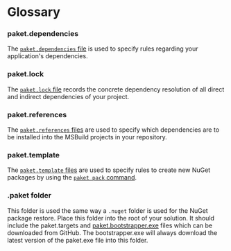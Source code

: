 # Glossary

### paket.dependencies

The [`paket.dependencies` file](dependencies-file.html) is used to specify rules regarding your application's dependencies.

### paket.lock

The [`paket.lock` file](lock-file.html) records the concrete dependency resolution of all direct and indirect dependencies of your project.

### paket.references

The [`paket.references` files](references-files.html) are used to specify which dependencies are to be installed into the MSBuild projects in your repository.

### paket.template

The [`paket.template` files](template-files.html) are used to specify rules to create new NuGet packages by using the [`paket pack` command](paket-pack.html).

### .paket folder

This folder is used the same way a `.nuget` folder is used for the NuGet package restore. Place this folder into the root of your solution. 
It should include the paket.targets and [paket.bootstrapper.exe](https://github.com/fsprojects/Paket/releases/latest) files which can be downloaded from GitHub. 
The bootstrapper.exe will always download the latest version of the paket.exe file into this folder.
